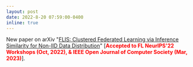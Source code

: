 ```yaml
---
layout: post
date: 2022-8-20 07:59:00-0400
inline: true
---
```


New paper on arXiv "[FLIS: Clustered Federated Learning via Inference Similarity for Non-IID Data Distribution](https://arxiv.org/abs/2208.09754)" [<span style="color:red">**Accepted to FL NeurIPS'22 Workshops (Oct, 2022), & IEEE Open Journal of Computer Society (Mar, 2023)**</span>].
